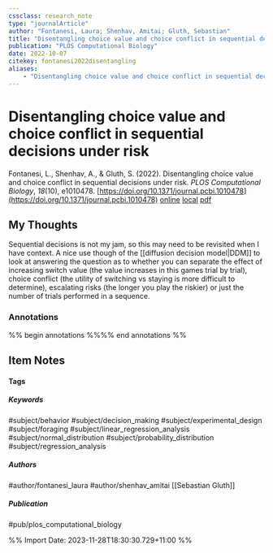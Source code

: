 ```yaml
---
cssclass: research_note
type: "journalArticle"
author: "Fontanesi, Laura; Shenhav, Amitai; Gluth, Sebastian"
title: "Disentangling choice value and choice conflict in sequential decisions under risk"
publication: "PLOS Computational Biology"
date: 2022-10-07
citekey: fontanesi2022disentangling
aliases: 
    - "Disentangling choice value and choice conflict in sequential decisions under risk"
---
```


# Disentangling choice value and choice conflict in sequential decisions under risk

Fontanesi, L., Shenhav, A., & Gluth, S. (2022). Disentangling choice value and choice conflict in sequential decisions under risk. _PLOS Computational Biology_, _18_(10), e1010478. [https://doi.org/10.1371/journal.pcbi.1010478](https://doi.org/10.1371/journal.pcbi.1010478)
[online](http://zotero.org/users/local/kZl3QdXV/items/8IVQ3HUY) [local](zotero://select/library/items/8IVQ3HUY) [pdf](file:///home/gjc216/Zotero/storage/SRV6F87P/Fontanesi%20et%20al.%20-%202022%20-%20Disentangling%20choice%20value%20and%20choice%20conflict%20in%20.pdf)
 


## My Thoughts

Sequential decisions is not my jam, so this may need to be revisited when I have context. A nice use though of the [[diffusion decision model|DDM]] to look at answering the question as to whether you can separate the effect of increasing switch value (the value increases in this games trial by trial), choice conflict (the utility of switching vs staying is more difficult to determine), escalating risks (the longer you play the riskier) or just the number of trials performed in a sequence.

 
### Annotations

%% begin annotations %%%% end annotations %%

## Item Notes

#### Tags

##### Keywords

#subject/behavior #subject/decision_making #subject/experimental_design #subject/foraging #subject/linear_regression_analysis #subject/normal_distribution #subject/probability_distribution #subject/regression_analysis

##### Authors

#author/fontanesi_laura #author/shenhav_amitai [[Sebastian Gluth]]

##### Publication

#pub/plos_computational_biology


%% Import Date: 2023-11-28T18:30:30.729+11:00 %%
